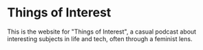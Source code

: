 # Things of Interest

This is the website for "Things of Interest", a casual podcast about interesting subjects in life and tech, often through a feminist lens.